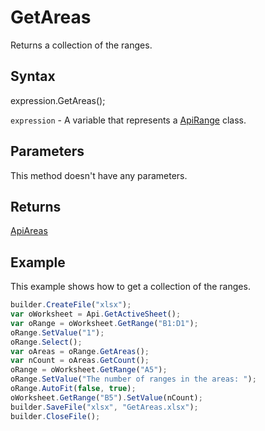 # GetAreas

Returns a collection of the ranges.

## Syntax

expression.GetAreas();

`expression` - A variable that represents a [ApiRange](../ApiRange.md) class.

## Parameters

This method doesn't have any parameters.

## Returns

[ApiAreas](../../ApiAreas/ApiAreas.md)

## Example

This example shows how to get a collection of the ranges.

```javascript
builder.CreateFile("xlsx");
var oWorksheet = Api.GetActiveSheet();
var oRange = oWorksheet.GetRange("B1:D1");
oRange.SetValue("1");
oRange.Select();
var oAreas = oRange.GetAreas();
var nCount = oAreas.GetCount();
oRange = oWorksheet.GetRange("A5");
oRange.SetValue("The number of ranges in the areas: ");
oRange.AutoFit(false, true);
oWorksheet.GetRange("B5").SetValue(nCount);
builder.SaveFile("xlsx", "GetAreas.xlsx");
builder.CloseFile();
```